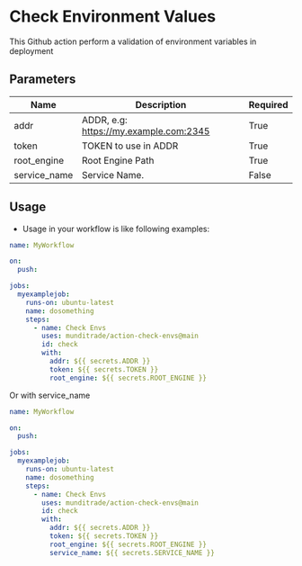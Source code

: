 # Check Environment Values
This Github action perform a validation of environment variables in deployment


## Parameters

| Name         | Description                            | Required |
|--------------|----------------------------------------|----------|
|    addr      | ADDR, e.g: https://my.example.com:2345 |   True   |
|    token     | TOKEN to use in ADDR                   |   True   |
| root_engine  | Root Engine Path                       |   True   |
| service_name | Service Name.                          |   False  |


## Usage

- Usage in your workflow is like following examples:

```yaml
name: MyWorkflow

on:
  push:

jobs:
  myexamplejob:
    runs-on: ubuntu-latest
    name: dosomething
    steps:
      - name: Check Envs
        uses: munditrade/action-check-envs@main
        id: check
        with:
          addr: ${{ secrets.ADDR }}
          token: ${{ secrets.TOKEN }}
          root_engine: ${{ secrets.ROOT_ENGINE }}

```

Or with service_name

```yaml
name: MyWorkflow

on:
  push:

jobs:
  myexamplejob:
    runs-on: ubuntu-latest
    name: dosomething
    steps:
      - name: Check Envs
        uses: munditrade/action-check-envs@main
        id: check
        with:
          addr: ${{ secrets.ADDR }}
          token: ${{ secrets.TOKEN }}
          root_engine: ${{ secrets.ROOT_ENGINE }}
          service_name: ${{ secrets.SERVICE_NAME }}

```
